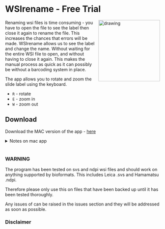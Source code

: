 # WSIrename - Free Trial
<img src="https://user-images.githubusercontent.com/57836474/194433742-ebd8e93e-37c0-41bb-953f-a0b9c8167d0b.png" alt="drawing" width="200" align="right"/>


Renaming wsi files is time consuming - you have to open the file to see the label then close it again to rename the file. This increases the chances that errors will be made. WSIrename allows us to see the label and change the name. Without waiting for the entire WSI file to open, and without having to close it again. This makes the manual process as quick as it can possibly be without a barcoding system in place. 

The app allows you to rotate and zoom the slide label using the keyboard.

- `R` - rotate
- `E` - zoom in 
- `W` - zoom out


## Download

Download the MAC version of the app - [here](https://github.com/Pathomix/WSIrename/releases/download/v1.0.1/WSIrename_mac.app.zip)

<details>
  <summary>Notes on mac app</summary><p align="left">
  <a>
  The user may have to right click and select open to get it to open for the first time</a><br>
</details><br>

<!-- Download the PC version of the app - [here](https://github.com/c-arthurs/labelstrip/releases/download/v0.2/labelstrip_windows.exe) -->

<!-- <details> -->
<!--   <summary>Notes on PC app</summary><p align="left"> -->
<!--   The pc version has been tested using only SVS files but should work on NDPI also </a><br> -->
<!-- </details> -->

### WARNING
The program has been tested on svs and ndpi wsi files and should work on anything supported by bioformats. This includes Leica .svs and Hamamatsu .ndpi.

Therefore please only use this on files that have been backed up until it has been tested thoroughly. 

Any issues of can be raised in the issues section and they will be addressed as soon as possible. 

### Disclaimer 


